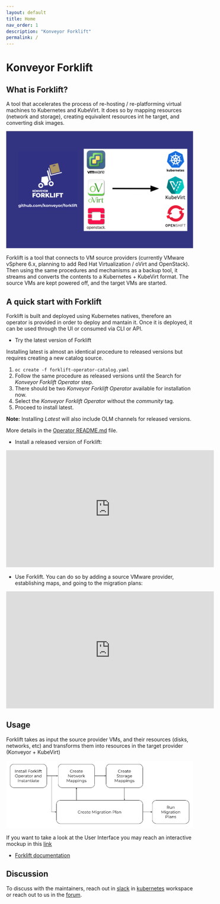 ```yaml
---
layout: default
title: Home
nav_order: 1
description: "Konveyor Forklift"
permalink: /
---
```

# Konveyor Forklift

## What is Forklift?

A tool that accelerates the process of re-hosting / re-platforming virtual machines to Kubernetes and KubeVirt. It does so by mapping resources (network and storage), creating equivalent resources int he target, and converting disk images.

![forklift](assets/images/forklift.png)

Forklift is a tool that connects to VM source providers (currently VMware vSphere 6.x, planning to add Red Hat Virtualization / oVirt and OpenStack). Then using the same procedures and mechanisms as a backup tool, it streams and converts the contents to a Kubernetes + KubeVirt format. The source VMs are kept powered off, and the target VMs are started.

## A quick start with Forklift

Forklift is built and deployed using Kubernetes natives, therefore an operator is provided in order to deploy and mantain it.
Once it is deployed, it can be used through the UI or consumed via CLI or API. 

* Try the latest version of Forklift

Installing latest is almost an identical procedure to released versions but requires creating a new catalog source.

1. `oc create -f forklift-operator-catalog.yaml`
1. Follow the same procedure as released versions until the Search for _Konveyor Forklift Operator_ step.
1. There should be two _Konveyor Forklift Operator_ available for installation now.
1. Select the _Konveyor Forklift Operator_ without the _community_ tag.
1. Proceed to install latest.

**Note:** Installing _Latest_ will also include OLM channels for released versions.

More details in the [Operator README.md](https://github.com/konveyor/forklift-operator/blob/main/README.md) file.

* Install a released version of Forklift:

<iframe width="560" height="315" src="https://www.youtube.com/embed/a1mXGbOHzs4" title="YouTube video player" frameborder="0" allow="accelerometer; autoplay; clipboard-write; encrypted-media; gyroscope; picture-in-picture" allowfullscreen></iframe>


* Use Forklift. You can do so by adding a source VMware provider, establishing maps, and going to the migration plans:

<iframe width="560" height="315" src="https://www.youtube.com/embed/mY4mw6negQ4" title="YouTube video player" frameborder="0" allow="accelerometer; autoplay; clipboard-write; encrypted-media; gyroscope; picture-in-picture" allowfullscreen></iframe>

## Usage

Forklift takes as input the source provider VMs, and their resources (disks, networks, etc) and transforms them into resources in the target provider (Konveyor + KubeVirt)

![Forklift-Usage](assets/images/usage.png)

If you want to take a look at the User Interface you may reach an interactive mockup in this [link](http://konveyor-forklift-ui-preview.surge.sh/)

* [Forklift documentation](https://forklift-docs.konveyor.io/)

## Discussion

To discuss with the maintainers, reach out in [slack](https://kubernetes.slack.com/archives/CR85S82A2) in [kubernetes](https://slack.k8s.io/) workspace or reach out to us in the [forum](https://groups.google.com/g/forklift-dev).
